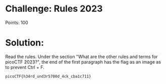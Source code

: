 # Challenge: Rules 2023
Points: 100

# Solution:
Read the rules. Under the section "What are the other rules and terms for picoCTF 2023?", the end of the first paragraph has the flag as an image as to prevent Ctrl + F.

```picoCTF{h34rd_und3r5700d_4ck_cba1c711}```
